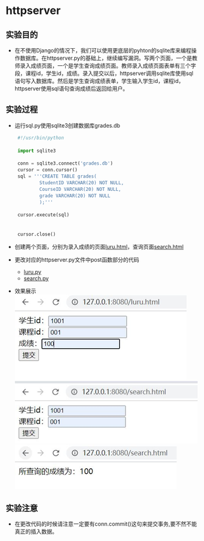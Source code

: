 # httpserver

## 实验目的

- 在不使用Django的情况下，我们可以使用更底层的pyhton的sqlite库来编程操作数据库。在httpserver.py的基础上，继续编写漏洞。写两个页面，一个是教师录入成绩页面，一个是学生查询成绩页面。教师录入成绩页面表单有三个字段，课程id，学生id，成绩。录入提交以后，httpserver调用sqlite库使用sql语句写入数据库。然后是学生查询成绩表单，学生输入学生id，课程id，httpserver使用sql语句查询成绩后返回给用户。

## 实验过程

- 运行sql.py使用sqlite3创建数据库grades.db

   ```python
    #!/usr/bin/python

    import sqlite3

    conn = sqlite3.connect('grades.db')
    cursor = conn.cursor()
    sql = '''CREATE TABLE grades(
            StudentID VARCHAR(20) NOT NULL,
            CourseID VARCHAR(20) NOT NULL,
            grade VARCHAR(20) NOT NULL
            );'''

    cursor.execute(sql)


    cursor.close()
   ```

- 创建两个页面，分别为录入成绩的页面[luru.html](code\luru.html)，查询页面[search.html](code\search.html)
- 更改对应的httpserver.py文件中post函数部分的代码
  - [luru.py](code\luru.py)
  - [search.py](code\search.py)
- 效果展示
![ ](image\录入.JPG)
![ ](image\查询.JPG)
![ ](image\查询结果.JPG)

## 实验注意

- 在更改代码的时候请注意一定要有conn.commit()这句来提交事务,要不然不能真正的插入数据。